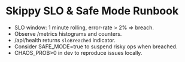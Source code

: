 # Skippy SLO & Safe Mode Runbook
- SLO window: 1 minute rolling, error-rate > 2% => breach.
- Observe /metrics histograms and counters.
- /api/health returns `sloBreached` indicator.
- Consider SAFE_MODE=true to suspend risky ops when breached.
- CHAOS_PROB>0 in dev to reproduce issues locally.
